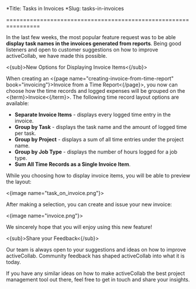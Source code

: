 *Title: Tasks in Invoices
*Slug: tasks-in-invoices

================================================================

In the last few weeks, the most popular feature request was to be able **display task names in the invoices generated from reports**. Being good listeners and open to customer suggestions on how to improve activeCollab, we have made this possible. 

<{sub}>New Options for Displaying Invoice Items<{/sub}>

When creating an <{page name="creating-invoice-from-time-report" book="invoicing"}>Invoice from a Time Report<{/page}>, you now can choose how the time records and logged expenses will be grouped on the <{term}>Invoice<{/term}>. The following time record layout options are available:

- **Separate Invoice Items** -  displays every logged time entry in the invoice.
- **Group by Task** - displays the task name and the amount of logged time per task.
- **Group by Project** - displays a sum of all time entries under the project name.
- **Group by Job Type** - displays the number of hours logged for a job type.
- **Sum All Time Records as a Single Invoice Item**.

While you choosing how to display invoice items, you will be able to preview the layout:

<{image name="task_on_invoice.png"}>

After making a selection, you can create and issue your new invoice:

<{image name="invoice.png"}>

We sincerely hope that you will enjoy using this new feature!

<{sub}>Share your Feedback<{/sub}>

Our team is always open to your suggestions and ideas on how to improve activeCollab. Community feedback has shaped activeCollab into what it is today. 

If you have any similar ideas on how to make activeCollab the best project management tool out there, feel free to get in touch and share your insights.